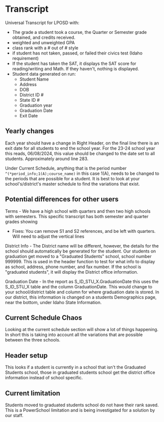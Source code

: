 # Transcript

Universal Transcript for LPOSD with:

- The grade a student took a course, the Quarter or Semester grade obtained, and credits received.
- weighted and unweighted GPA
- class rank with a # out of # style
- if student has not taken, passed, or failed their civics test (Idaho requirement)
- If the student has taken the SAT, it displays the SAT score for reading/writing and Math. If they haven't, nothing is displayed.
- Student data generated on run:
  - Student Name
  - Address
  - DOB
  - District ID #
  - State ID #
  - Graduation year
  - Graduation Date
  - Exit Date

## Yearly changes

Each year should have a change in Right Header, on the final line there is an exit date for all students to end the school year. For the 23-24 school year this reads, 06/08/2024, this value should be changed to the date set to all students. Approximately around line 283.

Under Current Schedule, anything that is the period number `^(*period_info;1(A);course_name)` in this case 1(A), needs to be changed to the periods that are possible for a student. It is best to look at your school's/district's master schedule to find the variations that exist.

## Potential differences for other users

Terms - We have a high school with quarters and then two high schools with semesters. This specific transcript has both semester and quarter grades showing

- Fixes: You can remove S1 and S2 references, and be left with quarters. Will need to adjust the vertical lines

District Info - The District name will be different, however, the details for the school should automatically be generated for the student. Our students on graduation get moved to a "Graduated Students" school, school number 999999. This is used in the header function to test for what info to display as school, address, phone number, and fax number. If the school is "graduated students", it will display the District office information.

Graduation Date - In the report as S_ID_STU_X.GraduationDate this uses the S_ID_STU_X table and the column GraduationDate. This would change to your school/district table and column for where graduation date is stored. In our district, this information is changed on a students Demographics page, near the bottom, under Idaho State Information.

## Current Schedule Chaos

Looking at the current schedule section will show a lot of things happening. In short this is taking into account all the variations that are possible between the three schools.

## Header setup

This looks if a student is currently in a school that isn't the Graduated Students school, those in graduated students school get the district office information instead of school specific.

## Current limitation

Students moved to graduated students school do not have their rank saved. This is a PowerSchool limitation and is being investigated for a solution by our staff.
